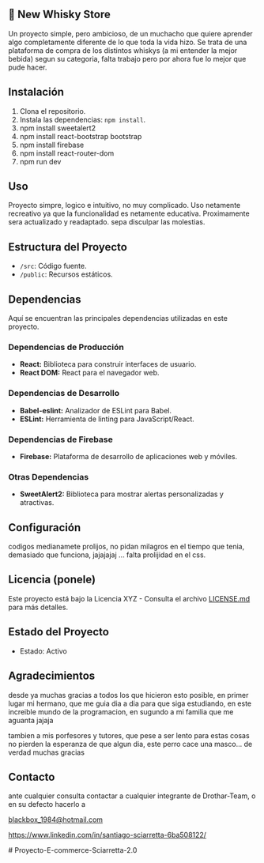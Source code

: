 ## 🚀 New Whisky Store

Un proyecto simple, pero ambicioso, de un muchacho que quiere aprender algo completamente diferente de lo que toda la vida hizo. Se trata de una plataforma de compra de los distintos whiskys (a mi entender la mejor bebida) segun su categoria, falta trabajo pero por ahora fue lo mejor que pude hacer.

## Instalación

1. Clona el repositorio.
2. Instala las dependencias: `npm install`.
3. npm install sweetalert2
4. npm install react-bootstrap bootstrap
5. npm install firebase
6. npm install react-router-dom
7. npm run dev


## Uso

Proyecto simpre, logico e intuitivo, no muy complicado. Uso netamente recreativo ya que la funcionalidad es netamente educativa. Proximamente sera actualizado y readaptado. sepa disculpar las molestias.

## Estructura del Proyecto

- `/src`: Código fuente.
- `/public`: Recursos estáticos.

## Dependencias

Aquí se encuentran las principales dependencias utilizadas en este proyecto.

### Dependencias de Producción

- **React:** Biblioteca para construir interfaces de usuario.
- **React DOM:** React para el navegador web.

### Dependencias de Desarrollo

- **Babel-eslint:** Analizador de ESLint para Babel.
- **ESLint:** Herramienta de linting para JavaScript/React.

### Dependencias de Firebase

- **Firebase:** Plataforma de desarrollo de aplicaciones web y móviles.

### Otras Dependencias

- **SweetAlert2:** Biblioteca para mostrar alertas personalizadas y atractivas.

## Configuración

codigos medianamete prolijos, no pidan milagros en el tiempo que tenia, demasiado que funciona, jajajajaj ... falta prolijidad en el css.

## Licencia (ponele)

Este proyecto está bajo la Licencia XYZ - Consulta el archivo [LICENSE.md](LICENSE.md) para más detalles.

## Estado del Proyecto

- Estado: Activo


## Agradecimientos

desde ya muchas gracias a todos los que hicieron esto posible, en primer lugar mi hermano, que me guia dia a dia para que siga estudiando, en este increible mundo de la programacion, en sugundo a mi familia que me aguanta jajaja

tambien a mis porfesores y tutores, que pese a ser lento para estas cosas no pierden la esperanza de que algun dia, este perro cace una masco... de verdad muchas gracias


## Contacto

ante cualquier consulta contactar a cualquier integrante de  Drothar-Team, o en su defecto hacerlo a 

blackbox_1984@hotmail.com 

https://www.linkedin.com/in/santiago-sciarretta-6ba508122/







#   P r o y e c t o - E - c o m m e r c e - S c i a r r e t t a - 2 . 0  
 